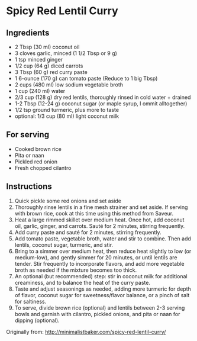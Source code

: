 Spicy Red Lentil Curry
===========

Ingredients
-----------
 * 2 Tbsp (30 ml) coconut oil
 * 3 cloves garlic, minced (1 1/2 Tbsp or 9 g)
 * 1 tsp minced ginger
 * 1/2 cup (64 g) diced carrots
 * 3 Tbsp (60 g) red curry paste
 * 1 6-ounce (170 g) can tomato paste (Reduce to 1 big Tbsp)
 * 2 cups (480 ml) low sodium vegetable broth
 * 1 cup (240 ml) water
 * 2/3 cup (128 g) dry red lentils, thoroughly rinsed in cold water + drained
 * 1-2 Tbsp (12-24 g) coconut sugar (or maple syrup, I ommit alltogether)
 * 1/2 tsp ground turmeric, plus more to taste
 * optional: 1/3 cup (80 ml) light coconut milk

For serving
-----------
 * Cooked brown rice
 * Pita or naan
 * Pickled red onion
 * Fresh chopped cilantro

Instructions
-----------
 1. Quick pickle some red onions and set aside
 1. Thoroughly rinse lentils in a fine mesh strainer and set aside. If serving with brown rice, cook at this time using this method from Saveur.
 1. Heat a large rimmed skillet over medium heat. Once hot, add coconut oil, garlic, ginger, and carrots. Sauté for 2 minutes, stirring frequently.
 1. Add curry paste and sauté for 2 minutes, stirring frequently.
 1. Add tomato paste, vegetable broth, water and stir to combine. Then add lentils, coconut sugar, turmeric, and stir.
 1. Bring to a simmer over medium heat, then reduce heat slightly to low (or medium-low), and gently simmer for 20 minutes, or until lentils are tender. Stir frequently to incorporate flavors, and add more vegetable broth as needed if the mixture becomes too thick.
 1. An optional (but recommended) step: stir in coconut milk for additional creaminess, and to balance the heat of the curry paste.
 1. Taste and adjust seasonings as needed, adding more turmeric for depth of flavor, coconut sugar for sweetness/flavor balance, or a pinch of salt for saltiness.
 1. To serve, divide brown rice (optional) and lentils between 2-3 serving bowls and garnish with cilantro, pickled onions, and pita or naan for dipping (optional).

Originally from: http://minimalistbaker.com/spicy-red-lentil-curry/
